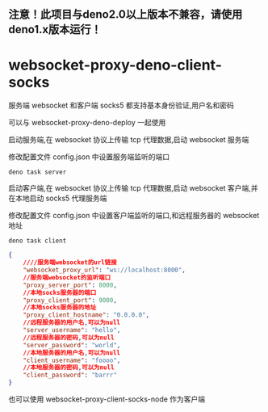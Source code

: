## 注意！此项目与deno2.0以上版本不兼容，请使用deno1.x版本运行！

# websocket-proxy-deno-client-socks

服务端 websocket 和客户端 socks5 都支持基本身份验证,用户名和密码

可以与 websocket-proxy-deno-deploy 一起使用

启动服务端,在 websocket 协议上传输 tcp 代理数据,启动 websocket 服务端

修改配置文件 config.json 中设置服务端监听的端口

```
deno task server
```

启动客户端,在 websocket 协议上传输 tcp 代理数据,启动 websocket
客户端,并在本地启动 socks5 代理服务端

修改配置文件 config.json 中设置客户端监听的端口,和远程服务器的 websocket 地址

```
deno task client
```

```json
{
    ////服务端websocket的url链接
    "websocket_proxy_url": "ws://localhost:8000",
    //服务端websocket的监听端口
    "proxy_server_port": 8000,
    //本地socks服务器的端口
    "proxy_client_port": 9000,
    //本地socks服务器的地址
    "proxy_client_hostname": "0.0.0.0",
    //远程服务器的用户名,可以为null
    "server_username": "hello",
    //远程服务器的密码,可以为null
    "server_password": "world",
    //本地服务器的用户名,可以为null
    "client_username": "foooo",
    //本地服务器的密码,可以为null
    "client_password": "barrr"
}
```

也可以使用 websocket-proxy-client-socks-node 作为客户端
